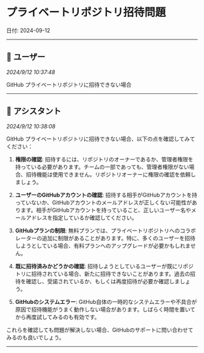 # プライベートリポジトリ招待問題

日付: 2024-09-12

---

## 👤 ユーザー
*2024/9/12 10:37:48*

GitHub プライベートリポジトリに招待できない場合

---

## 🤖 アシスタント
*2024/9/12 10:38:08*

GitHub プライベートリポジトリに招待できない場合、以下の点を確認してみてください：

1. **権限の確認**: 招待するには、リポジトリのオーナーであるか、管理者権限を持っている必要があります。チームの一部であっても、管理者権限がない場合、招待機能は使用できません。リポジトリオーナーに権限の確認を依頼しましょう。

2. **ユーザーのGitHubアカウントの確認**: 招待する相手がGitHubアカウントを持っていないか、GitHubアカウントのメールアドレスが正しくない可能性があります。相手がGitHubアカウントを持っていること、正しいユーザー名やメールアドレスを指定しているか確認してください。

3. **GitHubプランの制限**: 無料プランでは、プライベートリポジトリへのコラボレーターの追加に制限があることがあります。特に、多くのユーザーを招待しようとしている場合、有料プランへのアップグレードが必要かもしれません。

4. **既に招待済みかどうかの確認**: 招待しようとしているユーザーが既にリポジトリに招待されている場合、新たに招待できないことがあります。過去の招待を確認し、受諾されているか、もしくは再度招待が必要か確認しましょう。

5. **GitHubのシステムエラー**: GitHub自体の一時的なシステムエラーや不具合が原因で招待機能がうまく動作しない場合があります。しばらく時間を置いてから再度試してみるのも有効です。

これらを確認しても問題が解決しない場合、GitHubのサポートに問い合わせてみるのも良いでしょう。

---

